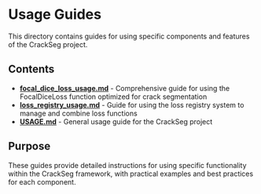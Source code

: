 # Usage Guides

This directory contains guides for using specific components and features of the CrackSeg project.

## Contents

- **[focal_dice_loss_usage.md](focal_dice_loss_usage.md)** - Comprehensive guide for using the
  FocalDiceLoss function optimized for crack segmentation
- **[loss_registry_usage.md](loss_registry_usage.md)** - Guide for using the loss registry system to
  manage and combine loss functions
- **[USAGE.md](USAGE.md)** - General usage guide for the CrackSeg project

## Purpose

These guides provide detailed instructions for using specific functionality within the CrackSeg
framework, with practical examples and best practices for each component.
